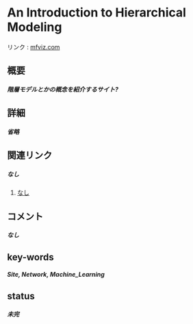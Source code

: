 # An Introduction to Hierarchical Modeling

リンク : [mfviz.com](http://mfviz.com/hierarchical-models/)

## 概要
##### 階層モデルとかの概念を紹介するサイト?

## 詳細
##### 省略

## 関連リンク
##### なし
1. [なし]()

## コメント
##### なし

## key-words
##### Site, Network, Machine_Learning

## status
##### 未完
